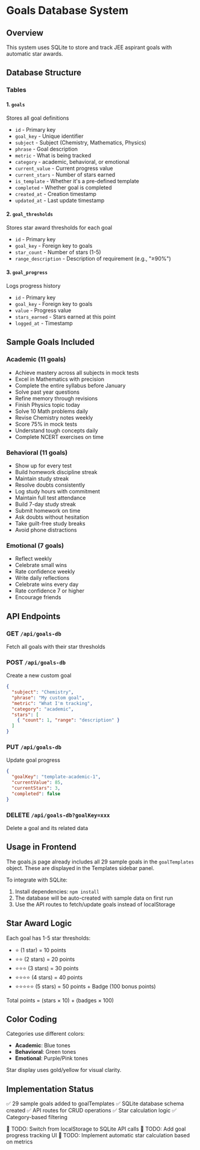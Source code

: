 # Goals Database System

## Overview
This system uses SQLite to store and track JEE aspirant goals with automatic star awards.

## Database Structure

### Tables

#### 1. `goals`
Stores all goal definitions
- `id` - Primary key
- `goal_key` - Unique identifier
- `subject` - Subject (Chemistry, Mathematics, Physics)
- `phrase` - Goal description
- `metric` - What is being tracked
- `category` - academic, behavioral, or emotional
- `current_value` - Current progress value
- `current_stars` - Number of stars earned
- `is_template` - Whether it's a pre-defined template
- `completed` - Whether goal is completed
- `created_at` - Creation timestamp
- `updated_at` - Last update timestamp

#### 2. `goal_thresholds`
Stores star award thresholds for each goal
- `id` - Primary key
- `goal_key` - Foreign key to goals
- `star_count` - Number of stars (1-5)
- `range_description` - Description of requirement (e.g., "≥90%")

#### 3. `goal_progress`
Logs progress history
- `id` - Primary key
- `goal_key` - Foreign key to goals
- `value` - Progress value
- `stars_earned` - Stars earned at this point
- `logged_at` - Timestamp

## Sample Goals Included

### Academic (11 goals)
- Achieve mastery across all subjects in mock tests
- Excel in Mathematics with precision
- Complete the entire syllabus before January
- Solve past year questions
- Refine memory through revisions
- Finish Physics topic today
- Solve 10 Math problems daily
- Revise Chemistry notes weekly
- Score 75% in mock tests
- Understand tough concepts daily
- Complete NCERT exercises on time

### Behavioral (11 goals)
- Show up for every test
- Build homework discipline streak
- Maintain study streak
- Resolve doubts consistently
- Log study hours with commitment
- Maintain full test attendance
- Build 7-day study streak
- Submit homework on time
- Ask doubts without hesitation
- Take guilt-free study breaks
- Avoid phone distractions

### Emotional (7 goals)
- Reflect weekly
- Celebrate small wins
- Rate confidence weekly
- Write daily reflections
- Celebrate wins every day
- Rate confidence 7 or higher
- Encourage friends

## API Endpoints

### GET `/api/goals-db`
Fetch all goals with their star thresholds

### POST `/api/goals-db`
Create a new custom goal
```json
{
  "subject": "Chemistry",
  "phrase": "My custom goal",
  "metric": "What I'm tracking",
  "category": "academic",
  "stars": [
    { "count": 1, "range": "description" }
  ]
}
```

### PUT `/api/goals-db`
Update goal progress
```json
{
  "goalKey": "template-academic-1",
  "currentValue": 85,
  "currentStars": 3,
  "completed": false
}
```

### DELETE `/api/goals-db?goalKey=xxx`
Delete a goal and its related data

## Usage in Frontend

The goals.js page already includes all 29 sample goals in the `goalTemplates` object. These are displayed in the Templates sidebar panel.

To integrate with SQLite:
1. Install dependencies: `npm install`
2. The database will be auto-created with sample data on first run
3. Use the API routes to fetch/update goals instead of localStorage

## Star Award Logic

Each goal has 1-5 star thresholds:
- ⭐ (1 star) = 10 points
- ⭐⭐ (2 stars) = 20 points
- ⭐⭐⭐ (3 stars) = 30 points
- ⭐⭐⭐⭐ (4 stars) = 40 points
- ⭐⭐⭐⭐⭐ (5 stars) = 50 points + Badge (100 bonus points)

Total points = (stars × 10) + (badges × 100)

## Color Coding

Categories use different colors:
- **Academic**: Blue tones
- **Behavioral**: Green tones
- **Emotional**: Purple/Pink tones

Star display uses gold/yellow for visual clarity.

## Implementation Status

✅ 29 sample goals added to goalTemplates
✅ SQLite database schema created
✅ API routes for CRUD operations
✅ Star calculation logic
✅ Category-based filtering

🔄 TODO: Switch from localStorage to SQLite API calls
🔄 TODO: Add goal progress tracking UI
🔄 TODO: Implement automatic star calculation based on metrics

